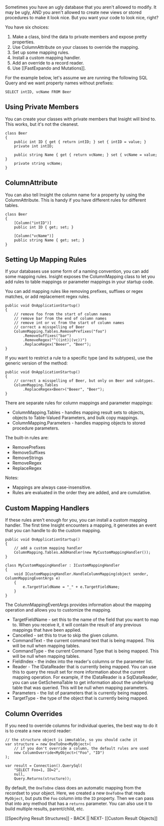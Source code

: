 Sometimes you have an ugly database that you aren't allowed to modify. It may be ugly, AND you aren't allowed to create new views or stored procedures to make it look nice. But you want your code to look nice, right?

You have six choices:

1. Make a class, bind the data to private members and expose pretty properties.
1. Use ColumnAttribute on your classes to override the mapping.
1. Set up some mapping rules.
1. Install a custom mapping handler.
1. Add an override to a record reader.
1. Use [[FastExpando and Mutations]].

For the example below, let's assume we are running the following SQL Query and we want property names without prefixes:

	SELECT intID, vcName FROM Beer

## Using Private Members ##

You can create your classes with private members that Insight will bind to. This works, but it's not the cleanest.

	class Beer
	{
		public int ID { get { return intID; } set { intID = value; }
		private int intID;

		public string Name { get { return vcName; } set { vcName = value; }
		private string vcName;
	}

## ColumnAttribute ##

You can also tell Insight the column name for a property by using the ColumnAttribute. This is handy if you have different rules for different tables.

	class Beer
	{
		[Column("intID")]
		public int ID { get; set; }

		[Column("vcName")]
		public string Name { get; set; }
	}

## Setting Up Mapping Rules ##

If your databases use some form of a naming convention, you can add some mapping rules. Insight exposes the ColumnMapping class to let you add rules to table mappings or parameter mappings in your startup code.

You can add mapping rules like removing prefixes, suffixes or regex matches, or add replacement regex rules.

	public void OnApplicationStartup()
	{
		// remove foo from the start of column names
		// remove bar from the end of column names
		// remove int or vc from the start of column names
		// correct a misspelling of Beer
		ColumnMapping.Tables.RemovePrefixes("foo")
			.RemoveSuffixes("bar")
			.RemoveRegex("^((int)|(vc))")
			.ReplaceRegex("Beeer", "Beer");
	}

If you want to restrict a rule to a specific type (and its subtypes), use the generic version of the method:

	public void OnApplicationStartup()
	{
		// correct a misspelling of Beer, but only on Beer and subtypes.
		ColumnMapping.Tables
			.ReplaceRegex<Beer>("Beeer", "Beer");
	}

There are separate rules for column mappings and parameter mappings:

* ColumnMapping.Tables - handles mapping result sets to objects, objects to Table-Valued Parameters, and bulk copy mappings.
* ColumnMapping.Parameters - handles mapping objects to stored procedure parameters.

The built-in rules are:
* RemovePrefixes
* RemoveSuffixes
* RemoveStrings
* RemoveRegex
* ReplaceRegex

Notes:

* Mappings are always case-insensitive.
* Rules are evaluated in the order they are added, and are cumulative.

## Custom Mapping Handlers ##

If these rules aren't enough for you, you can install a custom mapping handler. The first time Insight encounters a mapping, it generates an event that you can handle to do the custom mapping.

	public void OnApplicationStartup()
	{
		// add a custom mapping handler
		ColumnMapping.Tables.AddHandler(new MyCustomMappingHandler());
	}

	class MyCustomMappingHandler : ICustomMappingHandler
	{
		void ICustomMappingHandler.HandleColumnMapping(object sender, ColumnMappingEventArgs e)
		{
			e.TargetFieldName = "_" + e.TargetFieldName;
		}
	}

The ColumnMappingEventArgs provides information about the mapping operation and allows you to customize the mapping.

* TargetFieldName - set this to the name of the field that you want to map to. When you receive it, it will contain the result of any previous mappings that have been applied.
* Cancelled - set this to true to skip the given column.
* CommandText - the current command text that is being mapped. This will be null when mapping tables.
* CommandType - the current Command Type that is being mapped. This will be null when mapping tables.
* FieldIndex - the index into the reader's columns or the parameter list.
* Reader - The IDataReader that is currently being mapped. You can use this to query the result set for more information about the current mapping operation. For example, if the IDataReader is a SqlDataReader, you can use GetSchemaTable to get information about the underlying table that was queried. This will be null when mapping parameters.
* Parameters - the list of parameters that is currently being mapped.
* TargetType - the type of the object that is currently being mapped.

## Column Overrides ##

If you need to override columns for individual queries, the best way to do it is to create a new record reader:

	// the structure object is immutable, so you should cache it
	var structure = new OneToOne<MyObject>(
		// if you don't override a column, the default rules are used 
		new ColumnOverride<MyObject>("Foo", "ID")
	);

	var result = Connection().QuerySql(
		"SELECT Foo=1, ID=2",
		null,
		Query.Returns(structure));

By default, the `OneToOne` class does an automatic mapping from the recordset to your object. Here, we created a new `OneToOne` that reads `MyObject`, but puts the `Foo` column into the `ID` property. Then we can pass that into any method that has a `returns` parameter. You can also use it to build multiple results, parent/child, etc.


[[Specifying Result Structures]] - BACK || NEXT- [[Custom Result Objects]]